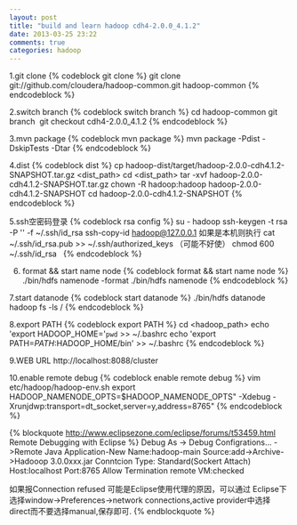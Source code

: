 ```yaml
---
layout: post
title: "build and learn hadoop cdh4-2.0.0_4.1.2"
date: 2013-03-25 23:22
comments: true
categories: hadoop
---
```

1.git clone
{% codeblock git clone %}
git clone git://github.com/cloudera/hadoop-common.git hadoop-common
{% endcodeblock %}

2.switch branch
{% codeblock switch branch %}
cd hadoop-common
git branch 
git checkout cdh4-2.0.0_4.1.2
{% endcodeblock %}

3.mvn package
{% codeblock mvn package %}
mvn package -Pdist -DskipTests -Dtar
{% endcodeblock %}

4.dist
{% codeblock dist %}
cp hadoop-dist/target/hadoop-2.0.0-cdh4.1.2-SNAPSHOT.tar.gz <dist_path>
cd <dist_path>
tar -xvf hadoop-2.0.0-cdh4.1.2-SNAPSHOT.tar.gz
chown -R hadoop:hadoop hadoop-2.0.0-cdh4.1.2-SNAPSHOT
cd hadoop-2.0.0-cdh4.1.2-SNAPSHOT
{% endcodeblock %}

5.ssh空密码登录
{% codeblock rsa config %}
su - hadoop
ssh-keygen -t rsa -P '' -f ~/.ssh/id_rsa
ssh-copy-id hadoop@127.0.0.1 如果是本机则执行 cat ~/.ssh/id_rsa.pub >> ~/.ssh/authorized_keys （可能不好使）
chmod 600 ~/.ssh/id_rsa  
{% endcodeblock %}

6. format && start name node
{% codeblock format && start name node %}
./bin/hdfs namenode -format
./bin/hdfs namenode
{% endcodeblock %}

7.start datanode
{% codeblock start datanode %}
./bin/hdfs datanode
hadoop fs -ls /
{% endcodeblock %}

8.export PATH
{% codeblock export PATH %}
cd <hadoop_path>
echo 'export HADOOP_HOME='`pwd` >> ~/.bashrc
echo 'export PATH=$PATH:$HADOOP_HOME/bin' >> ~/.bashrc
{% endcodeblock %}

9.WEB URL
http://localhost:8088/cluster

10.enable remote debug 
{% codeblock enable remote debug %}
vim etc/hadoop/hadoop-env.sh
export HADOOP_NAMENODE_OPTS=$HADOOP_NAMENODE_OPTS" -Xdebug -Xrunjdwp:transport=dt_socket,server=y,address=8765"
{% endcodeblock %}

{% blockquote  http://www.eclipsezone.com/eclipse/forums/t53459.html Remote Debugging with Eclipse %}
Debug As -> Debug Configrations... ->Remote Java Application-New
Name:hadoop-main
Source:add->Archive->Hadooop 3.0.0xxx.jar
Conntcion Type:  Standard(Sockert Attach)
Host:localhost
Port:8765
Allow Termination remote VM:checked

如果报Connection refused 可能是Eclipse使用代理的原因，可以通过 Eclipse下选择window->Preferences->network connections,active provider中选择direct而不要选择manual,保存即可.
{% endblockquote %}



